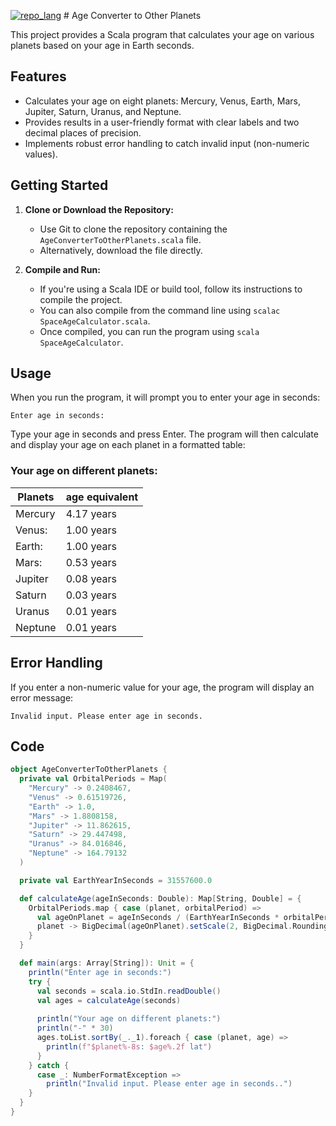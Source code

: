 [![repo_lang](https://skillicons.dev/icons?i=scala)](#) # Age Converter to Other Planets

This project provides a Scala program that calculates your age on various planets based on your age in Earth seconds.

## Features

* Calculates your age on eight planets: Mercury, Venus, Earth, Mars, Jupiter, Saturn, Uranus, and Neptune.
* Provides results in a user-friendly format with clear labels and two decimal places of precision.
* Implements robust error handling to catch invalid input (non-numeric values).

## Getting Started

1. **Clone or Download the Repository:**
   - Use Git to clone the repository containing the `AgeConverterToOtherPlanets.scala` file.
   - Alternatively, download the file directly.

2. **Compile and Run:**
   - If you're using a Scala IDE or build tool, follow its instructions to compile the project.
   - You can also compile from the command line using `scalac SpaceAgeCalculator.scala`.
   - Once compiled, you can run the program using `scala SpaceAgeCalculator`.

## Usage

When you run the program, it will prompt you to enter your age in seconds:


    
    Enter age in seconds:
    
    
Type your age in seconds and press Enter. The program will then calculate and display your age on each planet in a formatted table:

### Your age on different planets:
Planets  | age equivalent
------------- | -------------
Mercury   |   4.17 years
Venus:  |    1.00 years
Earth:  |  1.00 years
Mars:    |   0.53 years
Jupiter  |  0.08 years
Saturn  | 0.03 years
Uranus  |  0.01 years
Neptune  | 0.01 years



## Error Handling

If you enter a non-numeric value for your age, the program will display an error message:

    Invalid input. Please enter age in seconds.


## Code

```scala
object AgeConverterToOtherPlanets {
  private val OrbitalPeriods = Map(
    "Mercury" -> 0.2408467,
    "Venus" -> 0.61519726,
    "Earth" -> 1.0,
    "Mars" -> 1.8808158,
    "Jupiter" -> 11.862615,
    "Saturn" -> 29.447498,
    "Uranus" -> 84.016846,
    "Neptune" -> 164.79132
  )

  private val EarthYearInSeconds = 31557600.0

  def calculateAge(ageInSeconds: Double): Map[String, Double] = {
    OrbitalPeriods.map { case (planet, orbitalPeriod) =>
      val ageOnPlanet = ageInSeconds / (EarthYearInSeconds * orbitalPeriod)
      planet -> BigDecimal(ageOnPlanet).setScale(2, BigDecimal.RoundingMode.HALF_UP).toDouble
    }
  }

  def main(args: Array[String]): Unit = {
    println("Enter age in seconds:")
    try {
      val seconds = scala.io.StdIn.readDouble()
      val ages = calculateAge(seconds)
      
      println("Your age on different planets:")
      println("-" * 30)
      ages.toList.sortBy(_._1).foreach { case (planet, age) =>
        println(f"$planet%-8s: $age%.2f lat")
      }
    } catch {
      case _: NumberFormatException => 
        println("Invalid input. Please enter age in seconds..")
    }
  }
}

```

